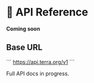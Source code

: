 # 📡 API Reference

**Coming soon**

## Base URL
\`\`\`
https://api.terra.org/v1
\`\`\`

Full API docs in progress.
